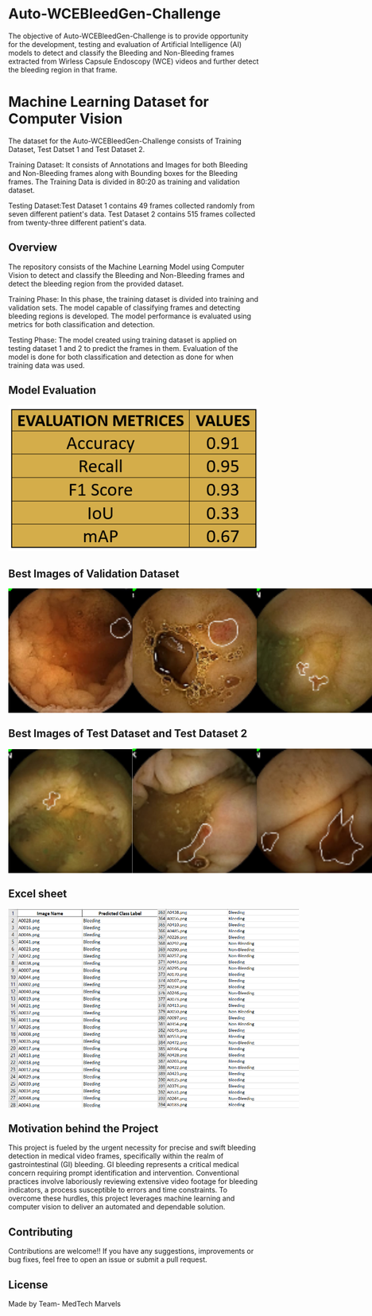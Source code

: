 # Auto-WCEBleedGen-Challenge
The objective of Auto-WCEBleedGen-Challenge is to provide opportunity for the development, testing and evaluation of Artificial Intelligence (AI) models to detect and classify the Bleeding and Non-Bleeding frames extracted from Wirless Capsule Endoscopy (WCE) videos and further detect the bleeding region in that frame.

# Machine Learning Dataset for Computer Vision
The dataset for the Auto-WCEBleedGen-Challenge consists of Training Dataset, Test Datset 1 and Test Dataset 2.

Training Dataset: It consists of Annotations and Images for both Bleeding and Non-Bleeding frames along with Bounding boxes for the Bleeding frames. The Training Data is divided in 80:20 as training and validation dataset.


Testing Dataset:Test Dataset 1 contains 49 frames collected randomly from seven different patient's data.
                Test Dataset 2 contains 515 frames collected from twenty-three different patient's data. 
                 
## Overview
The repository consists of the Machine Learning Model using Computer Vision to detect and classify the Bleeding and Non-Bleeding frames and detect the bleeding region from the provided dataset.

Training Phase: In this phase, the training dataset is divided into training and validation sets. The model capable of classifying frames and detecting bleeding regions is developed. The model performance is evaluated using metrics for both classification and detection.

Testing Phase: The model created using training dataset is applied on testing dataset 1 and 2 to predict the frames in them. Evaluation of the model is done for both classification and detection as done for when training data was used.


## Model Evaluation

<p align="center">
  <img src="https://github.com/jainriya9/WCEBleedGen-Challenge/blob/d9e4452caa3072871bfb904251ad253e9f88a7f5/Evaluation_Metrices.png" alt="Page">
</p>

## Best Images of Validation Dataset

<div style="display: flex; justify-content: space-between;">
  <img src="https://github.com/jainriya9/WCEBleedGen-Challenge/blob/fc8e176e7457c1e8709d029ca8ad21775aee4286/images/A0000.png" alt="Image 1" width="250" height="250">
  <img src="https://github.com/jainriya9/WCEBleedGen-Challenge/blob/fc8e176e7457c1e8709d029ca8ad21775aee4286/images/A0003.png" alt="Image 1" width="250" height="250">
  <img src="https://github.com/jainriya9/WCEBleedGen-Challenge/blob/fc8e176e7457c1e8709d029ca8ad21775aee4286/images/A0005.png" alt="Image 1" width="250" height="250">
  <img src="https://github.com/jainriya9/WCEBleedGen-Challenge/blob/fc8e176e7457c1e8709d029ca8ad21775aee4286/images/A0008.png" alt="Image 1" width="250" height="250">
  <img src="https://github.com/jainriya9/WCEBleedGen-Challenge/blob/fc8e176e7457c1e8709d029ca8ad21775aee4286/images/A0009.png" alt="Image 1" width="250" height="250">
  <img src="https://github.com/jainriya9/WCEBleedGen-Challenge/blob/fc8e176e7457c1e8709d029ca8ad21775aee4286/images/A0025.png" alt="Image 1" width="250" height="250">
  <img src="https://github.com/jainriya9/WCEBleedGen-Challenge/blob/fc8e176e7457c1e8709d029ca8ad21775aee4286/images/A0030.png" alt="Image 1" width="250" height="250">
  <img src="https://github.com/jainriya9/WCEBleedGen-Challenge/blob/fc8e176e7457c1e8709d029ca8ad21775aee4286/images/A0046.png" alt="Image 1" width="250" height="250">
  <img src="https://github.com/jainriya9/WCEBleedGen-Challenge/blob/fc8e176e7457c1e8709d029ca8ad21775aee4286/images/A0049.png" alt="Image 1" width="250" height="250">
  <img src="https://github.com/jainriya9/WCEBleedGen-Challenge/blob/10c5a3925b15fd9e97dde0f7be76d35778034269/images/bbox_A0001.png" alt="Image 1" width="250" height="250">

  </div>




## Best Images of Test Dataset and Test Dataset 2

<div style="display: flex; justify-content: space-between;">
  <img src="https://github.com/jainriya9/WCEBleedGen-Challenge/blob/cdd2b511710bdb31a26344401918343677a88493/BestImages/best1.png" alt="Image 1" width="250" height="250">
  <img src="https://github.com/jainriya9/WCEBleedGen-Challenge/blob/4f7b27dde47fea2857a3d48ecce38ce6d8ffab2b/BestImages/best2.png" alt="Image 2" width="250" height="250">
  <img src="https://github.com/jainriya9/WCEBleedGen-Challenge/blob/50f381eb0d5a1a384be78ae8f05fbd13217955ad/BestImages/best3.png" alt="Image 2" width="250" height="250">
  <img src="https://github.com/jainriya9/WCEBleedGen-Challenge/blob/a6c5bb69d162307edc3d5c4d7bc3174fe8b4a54a/BestImages/best4.png" alt="Image 2" width="250" height="250">
  <img src="https://github.com/jainriya9/WCEBleedGen-Challenge/blob/8ebb9084c03f8edf925473cf3871cdcd41e414a2/BestImages/best5.png" alt="Image 2" width="250" height="250">
  <img src="https://github.com/jainriya9/WCEBleedGen-Challenge/blob/700733a4b1a6943c04be78a9a014b3b1a85c282c/images/bbox_A0010.png" alt="Image 2" width="250" height="250">
  <img src="https://github.com/jainriya9/WCEBleedGen-Challenge/blob/2805010036cf42f8b9acff53e9ae2b859365d12e/images/bbox_A0047.png" alt="Image 2" width="250" height="250">
  <img src="https://github.com/jainriya9/WCEBleedGen-Challenge/blob/fecc6b9600de863e0028bd62bc59d305aafbfb11/images/bbox_A0016.png" alt="Image 2" width="250" height="250">
  <img src="https://github.com/jainriya9/WCEBleedGen-Challenge/blob/2de25a2453d920603a6311e6168105c4ac6ccb92/images/bbox_A0031.png" alt="Image 2" width="250" height="250">
  <img src="https://github.com/jainriya9/WCEBleedGen-Challenge/blob/ffc8e2ab673b852bb45ac75ac6197f3d6e4d665e/images/bbox_A0042.png" alt="Image 2" width="250" height="250">
  
</div>

## Excel sheet

<div style="display: flex; justify-content: space-between;">
  <img src="https://github.com/jainriya9/WCEBleedGen-Challenge/blob/d9e4452caa3072871bfb904251ad253e9f88a7f5/excelimages/excelimg.png" alt="Image 1" width="300" height="400">
  <img src="https://github.com/jainriya9/WCEBleedGen-Challenge/blob/d9e4452caa3072871bfb904251ad253e9f88a7f5/excelimages/excelimg2.png" alt="Image 1" width="300" height="400">

  </div>

## Motivation behind the Project
This project is fueled by the urgent necessity for precise and swift bleeding detection in medical video frames, specifically within the realm of gastrointestinal (GI) bleeding. GI bleeding represents a critical medical concern requiring prompt identification and intervention. Conventional practices involve laboriously reviewing extensive video footage for bleeding indicators, a process susceptible to errors and time constraints. To overcome these hurdles, this project leverages machine learning and computer vision to deliver an automated and dependable solution.

## Contributing
Contributions are welcome!! If you have any suggestions, improvements or bug fixes, feel free to open an issue or submit a pull request. 

## License
Made by Team- MedTech Marvels










